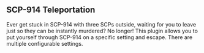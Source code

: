 ## SCP-914 Teleportation
Ever get stuck in SCP-914 with three SCPs outside, waiting for you to leave just so they can be instantly murdered? No longer! This plugin allows you to put yourself through SCP-914 on a specific setting and escape. There are multiple configurable settings.